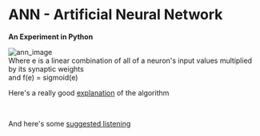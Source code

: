 ANN - Artificial Neural Network
===


<strong>An Experiment in Python</strong>

<img src="http://home.agh.edu.pl/~vlsi/AI/backp_t_en/backprop_files/img19.gif" alt="ann_image" />
<br>
Where e is a linear combination of all of a neuron's input values multiplied by its synaptic weights
<br>
and f(e) = sigmoid(e)
<br>

Here's a really good <a href="http://home.agh.edu.pl/~vlsi/AI/backp_t_en/backprop.html">explanation</a> of the algorithm

<br>

And here's some <a href="http://www.youtube.com/watch?v=y9L5zbaQML0">suggested listening</a>
